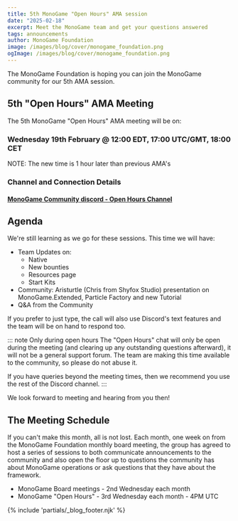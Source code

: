 ```yaml
---
title: 5th MonoGame "Open Hours" AMA session
date: "2025-02-18"
excerpt: Meet the MonoGame team and get your questions answered
tags: announcements
author: MonoGame Foundation
image: /images/blog/cover/monogame_foundation.png
ogImage: /images/blog/cover/monogame_foundation.png
---
```


The MonoGame Foundation is hoping you can join the MonoGame community for our 5th AMA session.

## 5th "Open Hours" AMA Meeting

The 5th MonoGame "Open Hours" AMA meeting will be on:

### Wednesday 19th February @ 12:00 EDT, 17:00 UTC/GMT, 18:00 CET

NOTE: The new time is 1 hour later than previous AMA's

### Channel and Connection Details

#### [MonoGame Community discord - Open Hours Channel](https://discord.gg/monogame?event=1341366381194776677)

## Agenda

We're still learning as we go for these sessions.
This time we will have:

* Team Updates on:
  * Native
  * New bounties
  * Resources page
  * Start Kits
* Community: Aristurtle (Chris from Shyfox Studio) presentation on MonoGame.Extended, Particle Factory and new Tutorial
* Q&A from the Community

If you prefer to just type, the call will also use Discord's text features and the team will be on hand to respond too.

::: note Only during open hours
The "Open Hours" chat will only be open during the meeting (and clearing up any outstanding questions afterward), it will not be a general support forum.  The team are making this time available to the community, so please do not abuse it.

If you have queries beyond the meeting times, then we recommend you use the rest of the Discord channel.
:::

We look forward to meeting and hearing from you then!

## The Meeting Schedule

If you can't make this month, all is not lost. Each month, one week on from the MonoGame Foundation monthly board meeting, the group has agreed to host a series of sessions to both communicate announcements to the community and also open the floor up to questions the community has about MonoGame operations or ask questions that they have about the framework.

* MonoGame Board meetings - 2nd Wednesday each month
* MonoGame "Open Hours" - 3rd Wednesday each month - 4PM UTC

{% include 'partials/_blog_footer.njk' %}
